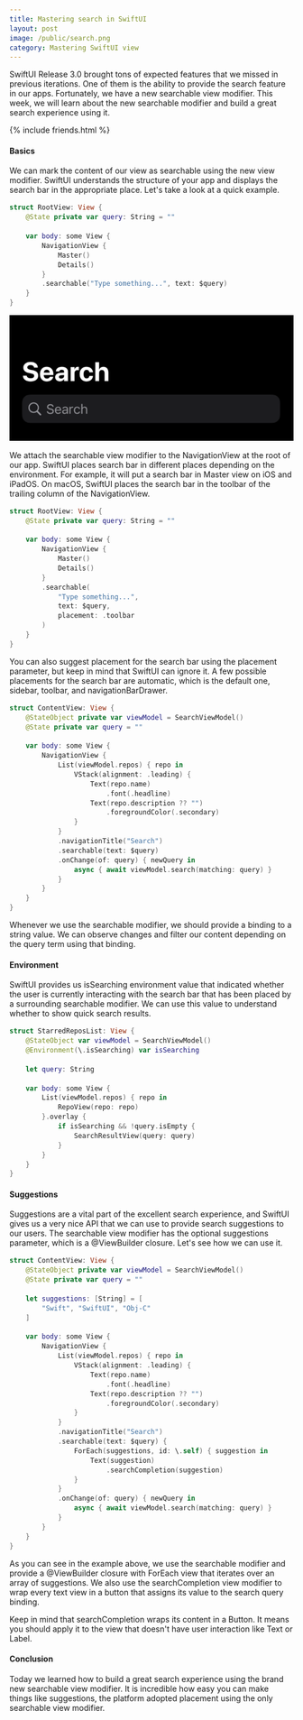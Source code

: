 ```yaml
---
title: Mastering search in SwiftUI
layout: post
image: /public/search.png
category: Mastering SwiftUI view
---
```


SwiftUI Release 3.0 brought tons of expected features that we missed in previous iterations. One of them is the ability to provide the search feature in our apps. Fortunately, we have a new searchable view modifier. This week, we will learn about the new searchable modifier and build a great search experience using it.

{% include friends.html %}

#### Basics
We can mark the content of our view as searchable using the new view modifier. SwiftUI understands the structure of your app and displays the search bar in the appropriate place. Let's take a look at a quick example.

```swift
struct RootView: View {
    @State private var query: String = ""

    var body: some View {
        NavigationView {
            Master()
            Details()
        }
        .searchable("Type something...", text: $query)
    }
}
```

![search](/public/search.png)

We attach the searchable view modifier to the NavigationView at the root of our app. SwiftUI places search bar in different places depending on the environment. For example, it will put a search bar in Master view on iOS and iPadOS. On macOS, SwiftUI places the search bar in the toolbar of the trailing column of the NavigationView.

```swift
struct RootView: View {
    @State private var query: String = ""

    var body: some View {
        NavigationView {
            Master()
            Details()
        }
        .searchable(
            "Type something...",
            text: $query,
            placement: .toolbar
        )
    }
}
```

You can also suggest placement for the search bar using the placement parameter, but keep in mind that SwiftUI can ignore it. A few possible placements for the search bar are automatic, which is the default one, sidebar, toolbar, and navigationBarDrawer.

```swift
struct ContentView: View {
    @StateObject private var viewModel = SearchViewModel()
    @State private var query = ""

    var body: some View {
        NavigationView {
            List(viewModel.repos) { repo in
                VStack(alignment: .leading) {
                    Text(repo.name)
                        .font(.headline)
                    Text(repo.description ?? "")
                        .foregroundColor(.secondary)
                }
            }
            .navigationTitle("Search")
            .searchable(text: $query)
            .onChange(of: query) { newQuery in
                async { await viewModel.search(matching: query) }
            }
        }
    }
}
```

Whenever we use the searchable modifier, we should provide a binding to a string value. We can observe changes and filter our content depending on the query term using that binding.

#### Environment
SwiftUI provides us isSearching environment value that indicated whether the user is currently interacting with the search bar that has been placed by a surrounding searchable modifier. We can use this value to understand whether to show quick search results. 

```swift
struct StarredReposList: View {
    @StateObject var viewModel = SearchViewModel()
    @Environment(\.isSearching) var isSearching

    let query: String

    var body: some View {
        List(viewModel.repos) { repo in
            RepoView(repo: repo)
        }.overlay {
            if isSearching && !query.isEmpty {
                SearchResultView(query: query)
            }
        }
    }
}
```

#### Suggestions 
Suggestions are a vital part of the excellent search experience, and SwiftUI gives us a very nice API that we can use to provide search suggestions to our users. The searchable view modifier has the optional suggestions parameter, which is a @ViewBuilder closure. Let's see how we can use it.

```swift
struct ContentView: View {
    @StateObject private var viewModel = SearchViewModel()
    @State private var query = ""

    let suggestions: [String] = [
        "Swift", "SwiftUI", "Obj-C"
    ]

    var body: some View {
        NavigationView {
            List(viewModel.repos) { repo in
                VStack(alignment: .leading) {
                    Text(repo.name)
                        .font(.headline)
                    Text(repo.description ?? "")
                        .foregroundColor(.secondary)
                }
            }
            .navigationTitle("Search")
            .searchable(text: $query) {
                ForEach(suggestions, id: \.self) { suggestion in
                    Text(suggestion)
                        .searchCompletion(suggestion)
                }
            }
            .onChange(of: query) { newQuery in
                async { await viewModel.search(matching: query) }
            }
        }
    }
}
```

As you can see in the example above, we use the searchable modifier and provide a @ViewBuilder closure with ForEach view that iterates over an array of suggestions. We also use the searchCompletion view modifier to wrap every text view in a button that assigns its value to the search query binding.

Keep in mind that searchCompletion wraps its content in a Button. It means you should apply it to the view that doesn't have user interaction like Text or Label.

#### Conclusion
Today we learned how to build a great search experience using the brand new searchable view modifier. It is incredible how easy you can make things like suggestions, the platform adopted placement using the only searchable view modifier.
